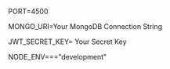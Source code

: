 PORT=4500

MONGO_URI=Your MongoDB Connection String

JWT_SECRET_KEY= Your Secret Key

NODE_ENV==="development"